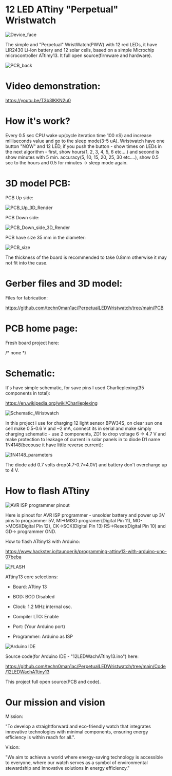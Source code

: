 # 12 LED ATtiny "Perpetual" Wristwatch

![Device_face](https://raw.githubusercontent.com/techn0man1ac/PerpetualLEDWristwatch/main/Imgs/Face.jpg)

The simple and "Perpetual" WristWatch(PWW) with 12 red LEDs, it have LIR2430 Li-Ion battery and 12 solar cells, based on a simple Microchip microcontroller ATtimy13. It full open source(firmware and hardware).

![PCB_back](https://raw.githubusercontent.com/techn0man1ac/PerpetualLEDWristwatch/main/Imgs/Back.jpg)

# Video demonstration:

https://youtu.be/T3b3lKKN2u0

# How it's work?

Every 0.5 sec CPU wake up(cycle iteration time 100 nS) and increase milliseconds value and go to the sleep mode(3-5 uA). Wristwatch have one button "NOW" and 12 LED, if you push the button - show times on LEDs in the next algorithm - first, show hours(1, 2, 3, 4, 5, 6 etc....) and second is show minutes with 5 min. accuracy(5, 10, 15, 20, 25, 30 etc....), show 0.5 sec to the hours and 0.5 for minutes -> sleep mode again.

# 3D model PCB:

PCB Up side:

![PCB_Up_3D_Render](https://raw.githubusercontent.com/techn0man1ac/PerpetualLEDWristwatch/main/Imgs/PCB_face_3D_render.png)

PCB Down side:

![PCB_Down_side_3D_Render](https://raw.githubusercontent.com/techn0man1ac/PerpetualLEDWristwatch/main/Imgs/PCB_back_3D_render.png)

PCB have size 35 mm in the diameter:

![PCB_size](https://raw.githubusercontent.com/techn0man1ac/PerpetualLEDWristwatch/main/Imgs/PCB_size.png)

The thickness of the board is recommended to take 0.8mm otherwise it may not fit into the case.

# Gerber files and 3D model:

Files for fabrication:

https://github.com/techn0man1ac/PerpetualLEDWristwatch/tree/main/PCB

# PCB home page:

Fresh board project here:

/* none */

# Schematic:

It's have simple schematic, for save pins I used Charlieplexing(35 components in total):

https://en.wikipedia.org/wiki/Charlieplexing

![Schematic_Wristwatch](https://raw.githubusercontent.com/techn0man1ac/PerpetualLEDWristwatch/main/PCB/Schematic/Schematic_12LEDWachATtiny13_2024-03-03.png)

In this project i use for charging 12 light sensor BPW34S, on clear sun one cell make 0.5-0.6 V and ~2 mA, connect its in serial and make simply charging schematic - use 2 components, ZD1 to drop voltage 6 -> 4.7 V and make protection to leakage of current in solar panels in to diode D1 name 1N4148(becouse it have little reverse current):

![1N4148_parameters](https://raw.githubusercontent.com/techn0man1ac/PerpetualLEDWristwatch/main/Imgs/1N4148_parameters.png)

The diode add 0.7 volts drop(4.7-0.7=4.0V) and battery don't overcharge up to 4 V.

# How to flash ATtiny

![AVR ISP programmer pinout](https://raw.githubusercontent.com/techn0man1ac/PerpetualLEDWristwatch/main/Imgs/ProgramingPins.png)

Here is pinout for AVR ISP programmer - unsolder battery and power up 3V pins to programmer 5V, MI->MISO programer(Digital Pin 11), MO->MOSI(Digital Pin 12), CK->SCK(Digital Pin 13) RS->Reset(Digital Pin 10) and GD-> programmer GND. 

How to flash ATtiny13 with Arduino:

https://www.hackster.io/taunoerik/programming-attiny13-with-arduino-uno-07beba

![FLASH](https://raw.githubusercontent.com/techn0man1ac/ATtiny13BinaryWatches/main/Imgs/FLASH.png)

ATtiny13 core selections:

- Board: ATtiny 13

- BOD: BOD Disabled

- Clock: 1.2 MHz internal osc.

- Compiler LTO: Enable

- Port: (Your Arduino port)

- Programmer: Arduino as ISP

![Arduino IDE](https://raw.githubusercontent.com/techn0man1ac/PerpetualLEDWristwatch/main/Imgs/ArduinoIDE.png)

Source code(for Arduino IDE - "12LEDWachATtiny13.ino") here:

https://github.com/techn0man1ac/PerpetualLEDWristwatch/tree/main/Code/12LEDWachATtiny13

This project full open source(PCB and code).

# Our mission and vision

Mission:

"To develop a straightforward and eco-friendly watch that integrates innovative technologies with minimal components, ensuring energy efficiency is within reach for all.".

Vision:

"We aim to achieve a world where energy-saving technology is accessible to everyone, where our watch serves as a symbol of environmental stewardship and innovative solutions in energy efficiency."
